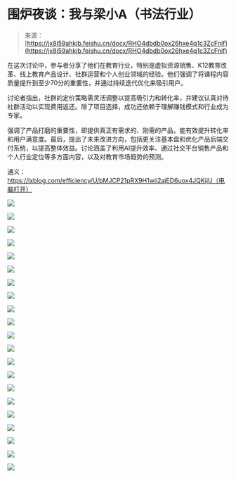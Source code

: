 # 围炉夜谈：我与梁小A（书法行业）

> 来源：[https://jx8j59ahkjb.feishu.cn/docx/RHO4dbdb0ox26hxe4q1c3ZcFnif](https://jx8j59ahkjb.feishu.cn/docx/RHO4dbdb0ox26hxe4q1c3ZcFnif)

在这次讨论中，参与者分享了他们在教育行业，特别是虚拟资源销售、K12教育改革、线上教育产品设计、社群运营和个人创业领域的经验。他们强调了将课程内容质量提升到至少70分的重要性，并通过持续迭代优化来吸引用户。

讨论者指出，社群的定价策略需灵活调整以提高吸引力和转化率，并建议认真对待社群活动以实现费用返还。除了项目选择，成功还依赖于理解赚钱模式和行业成为专家。

强调了产品打磨的重要性，即提供真正有需求的、刚需的产品，能有效提升转化率和用户满意度。最后，提出了未来改进方向，包括更关注基本盘和优化产品后端交付系统，以提高整体效益。讨论涵盖了利用AI提升效率、通过社交平台销售产品和个人行业定位等多方面内容，以及对教育市场趋势的预测。

通义：https://lxblog.com/efficiency/U/bMJCP21pRX9H1wii2ajED6uox4JQKijU（电脑打开）

![](img/436a8a73b99ac1c972a698e4e064a4ac.png)

![](img/b116fe4916aed98832fb7cf59f683973.png)

![](img/b64c5c2b8fb878e6a4250a54f2570166.png)

![](img/a73c646eb130cd8f900ff00914acbc64.png)

![](img/ed3b334ef9ac077be9abc3b34ef5374e.png)

![](img/c13ce530ab4623f4aecc85aacb2c78ce.png)

![](img/e022696f7e14b32d62407eacff70ac09.png)

![](img/1052e66fd71afe8ab831586ecfba6664.png)

![](img/963bdf0c0ad784e5a7d977f0dcb9a5da.png)

![](img/ea8874d1f9b07b75fb8eeb496f752c56.png)

![](img/87a16a890fcf61a028a328cd4eb6e7be.png)

![](img/9f623efeb3a95a5dbfac78dc591e28b2.png)

![](img/ec70232055f101b73f1cb931b4ba0063.png)

![](img/f2b4d99c648be7386950a982ddd91316.png)

![](img/500b1863b303022fce438e38c08102fe.png)

![](img/ec7ef7fe02f5aa0cefed33d083bf324c.png)

![](img/6eba3a4c13c344a3c5781b206fc091e8.png)

![](img/d23314196ad79058f4005842bc17c035.png)

![](img/14db334811f2dcec1298f1c181b1a75d.png)

![](img/33e6a9d1e4865d5b5f1e8a3b2f6c2930.png)

![](img/bb4f0815723a773f506eb183599462a1.png)